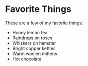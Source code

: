 # Favorite Things

These are a few of my favorite things:

- Honey lemon tea
- Raindrops on roses
- Whiskers on hamster
- Bright copper kettles
- Warm woolen mittens
- Hot chocolate
